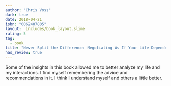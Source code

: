 ```yaml
---
author: "Chris Voss"
dark: true
date: 2018-04-21
isbn: "0062407805"
layout: _includes/book_layout.slime
rating: 5
tag:
  - book
title: "Never Split the Difference: Negotiating As If Your Life Depended On It"
has_review: true
---
```


Some of the insights in this book allowed me to better analyze my life and my interactions. I find myself remembering the advice and recommendations in it. I think I understand myself and others a little better.
